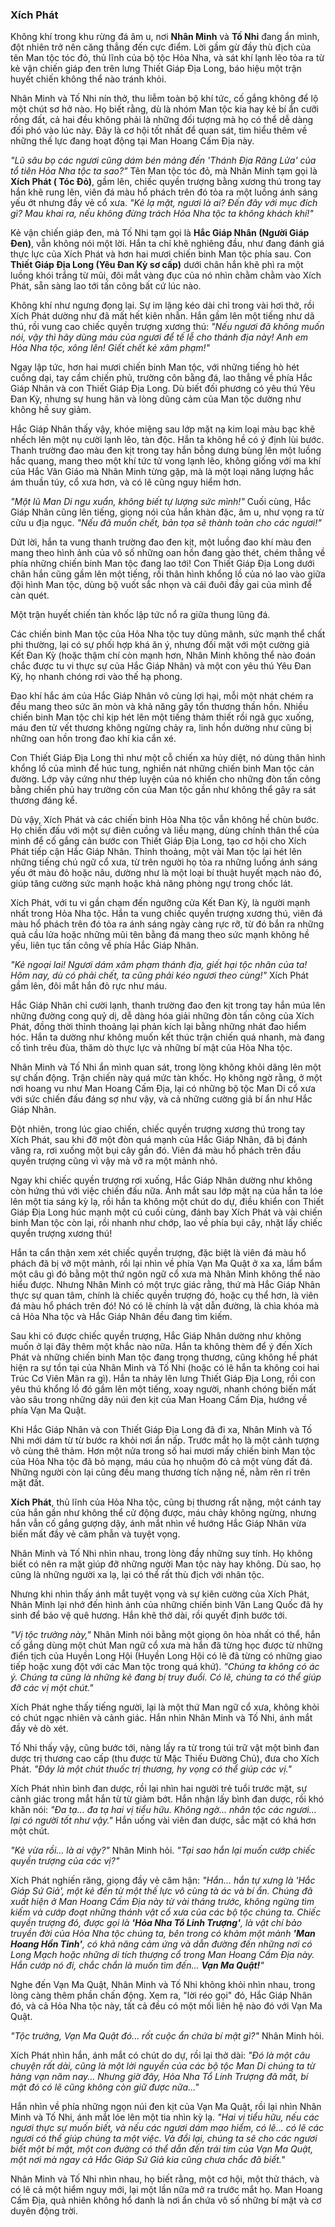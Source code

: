 ### Xích Phát

Không khí trong khu rừng đá âm u, nơi **Nhân Minh** và **Tố Nhi** đang ẩn mình, đột nhiên trở nên căng thẳng đến cực điểm. Lời gầm gừ đầy thù địch của tên Man tộc tóc đỏ, thủ lĩnh của bộ tộc Hỏa Nha, và sát khí lạnh lẽo tỏa ra từ kẻ vận chiến giáp đen trên lưng Thiết Giáp Địa Long, báo hiệu một trận huyết chiến không thể nào tránh khỏi.

Nhân Minh và Tố Nhi nín thở, thu liễm toàn bộ khí tức, cố gắng không để lộ một chút sơ hở nào. Họ biết rằng, dù là nhóm Man tộc kia hay kẻ bí ẩn cưỡi rồng đất, cả hai đều không phải là những đối tượng mà họ có thể dễ dàng đối phó vào lúc này. Đây là cơ hội tốt nhất để quan sát, tìm hiểu thêm về những thế lực đang hoạt động tại Man Hoang Cấm Địa này.

_"Lũ sâu bọ các ngươi cũng dám bén mảng đến 'Thánh Địa Răng Lửa' của tổ tiên Hỏa Nha tộc ta sao?"_ Tên Man tộc tóc đỏ, mà Nhân Minh tạm gọi là **Xích Phát ( Tóc Đỏ)**, gầm lên, chiếc quyền trượng bằng xương thú trong tay hắn khẽ rung lên, viên đá màu hổ phách trên đó tỏa ra một luồng ánh sáng yếu ớt nhưng đầy vẻ cổ xưa. _"Kẻ lạ mặt, ngươi là ai? Đến đây với mục đích gì? Mau khai ra, nếu không đừng trách Hỏa Nha tộc ta không khách khí!"_

Kẻ vận chiến giáp đen, mà Tố Nhi tạm gọi là **Hắc Giáp Nhân (Người Giáp Đen)**, vẫn không nói một lời. Hắn ta chỉ khẽ nghiêng đầu, như đang đánh giá thực lực của Xích Phát và hơn hai mươi chiến binh Man tộc phía sau. Con **Thiết Giáp Địa Long (Yêu Đan Kỳ sơ cấp)** dưới chân hắn khẽ phì ra một luồng khói trắng từ mũi, đôi mắt vàng đục của nó nhìn chằm chằm vào Xích Phát, sẵn sàng lao tới tấn công bất cứ lúc nào.

Không khí như ngưng đọng lại. Sự im lặng kéo dài chỉ trong vài hơi thở, rồi Xích Phát dường như đã mất hết kiên nhẫn. Hắn gầm lên một tiếng như dã thú, rồi vung cao chiếc quyền trượng xương thú: _"Nếu ngươi đã không muốn nói, vậy thì hãy dùng máu của ngươi để tế lễ cho thánh địa này! Anh em Hỏa Nha tộc, xông lên! Giết chết kẻ xâm phạm!"_

Ngay lập tức, hơn hai mươi chiến binh Man tộc, với những tiếng hò hét cuồng dại, tay cầm chiến phủ, trường côn bằng đá, lao thẳng về phía Hắc Giáp Nhân và con Thiết Giáp Địa Long. Dù biết đối phương có yêu thú Yêu Đan Kỳ, nhưng sự hung hãn và lòng dũng cảm của Man tộc dường như không hề suy giảm.

Hắc Giáp Nhân thấy vậy, khóe miệng sau lớp mặt nạ kim loại màu bạc khẽ nhếch lên một nụ cười lạnh lẽo, tàn độc. Hắn ta không hề có ý định lùi bước. Thanh trường đao màu đen kịt trong tay hắn bỗng dưng bùng lên một luồng hắc quang, mang theo một khí tức tử vong lạnh lẽo, không giống với ma khí của Hắc Vân Giáo mà Nhân Minh từng gặp, mà là một loại năng lượng hắc ám thuần túy, cổ xưa hơn, và có lẽ cũng nguy hiểm hơn.

_"Một lũ Man Di ngu xuẩn, không biết tự lượng sức mình!"_ Cuối cùng, Hắc Giáp Nhân cũng lên tiếng, giọng nói của hắn khàn đặc, âm u, như vọng ra từ cửu u địa ngục. _"Nếu đã muốn chết, bản tọa sẽ thành toàn cho các ngươi!"_

Dứt lời, hắn ta vung thanh trường đao đen kịt, một luồng đao khí màu đen mang theo hình ảnh của vô số những oan hồn đang gào thét, chém thẳng về phía những chiến binh Man tộc đang lao tới! Con Thiết Giáp Địa Long dưới chân hắn cũng gầm lên một tiếng, rồi thân hình khổng lồ của nó lao vào giữa đội hình Man tộc, dùng bộ vuốt sắc nhọn và cái đuôi đầy gai của mình để càn quét.

Một trận huyết chiến tàn khốc lập tức nổ ra giữa thung lũng đá.

Các chiến binh Man tộc của Hỏa Nha tộc tuy dũng mãnh, sức mạnh thể chất phi thường, lại có sự phối hợp khá ăn ý, nhưng đối mặt với một cường giả Kết Đan Kỳ (hoặc thậm chí còn mạnh hơn, Nhân Minh không thể nào đoán chắc được tu vi thực sự của Hắc Giáp Nhân) và một con yêu thú Yêu Đan Kỳ, họ nhanh chóng rơi vào thế hạ phong.

Đao khí hắc ám của Hắc Giáp Nhân vô cùng lợi hại, mỗi một nhát chém ra đều mang theo sức ăn mòn và khả năng gây tổn thương thần hồn. Nhiều chiến binh Man tộc chỉ kịp hét lên một tiếng thảm thiết rồi ngã gục xuống, máu đen từ vết thương không ngừng chảy ra, linh hồn dường như cũng bị những oan hồn trong đao khí kia cắn xé.

Con Thiết Giáp Địa Long thì như một cỗ chiến xa hủy diệt, nó dùng thân hình khổng lồ của mình để húc tung, nghiền nát những chiến binh Man tộc cản đường. Lớp vảy cứng như thép luyện của nó khiến cho những đòn tấn công bằng chiến phủ hay trường côn của Man tộc gần như không thể gây ra sát thương đáng kể.

Dù vậy, Xích Phát và các chiến binh Hỏa Nha tộc vẫn không hề chùn bước. Họ chiến đấu với một sự điên cuồng và liều mạng, dùng chính thân thể của mình để cố gắng cản bước con Thiết Giáp Địa Long, tạo cơ hội cho Xích Phát tiếp cận Hắc Giáp Nhân. Thỉnh thoảng, một vài Man tộc lại hét lên những tiếng chú ngữ cổ xưa, từ trên người họ tỏa ra những luồng ánh sáng yếu ớt màu đỏ hoặc nâu, dường như là một loại bí thuật huyết mạch nào đó, giúp tăng cường sức mạnh hoặc khả năng phòng ngự trong chốc lát.

Xích Phát, với tu vi gần chạm đến ngưỡng cửa Kết Đan Kỳ, là người mạnh nhất trong Hỏa Nha tộc. Hắn ta vung chiếc quyền trượng xương thú, viên đá màu hổ phách trên đó tỏa ra ánh sáng ngày càng rực rỡ, từ đó bắn ra những quả cầu lửa hoặc những mũi tên bằng đá mang theo sức mạnh không hề yếu, liên tục tấn công về phía Hắc Giáp Nhân.

_"Kẻ ngoại lai! Ngươi dám xâm phạm thánh địa, giết hại tộc nhân của ta! Hôm nay, dù có phải chết, ta cũng phải kéo ngươi theo cùng!"_ Xích Phát gầm lên, đôi mắt hắn đỏ rực như máu.

Hắc Giáp Nhân chỉ cười lạnh, thanh trường đao đen kịt trong tay hắn múa lên những đường cong quỷ dị, dễ dàng hóa giải những đòn tấn công của Xích Phát, đồng thời thỉnh thoảng lại phản kích lại bằng những nhát đao hiểm hóc. Hắn ta dường như không muốn kết thúc trận chiến quá nhanh, mà đang cố tình trêu đùa, thăm dò thực lực và những bí mật của Hỏa Nha tộc.

Nhân Minh và Tố Nhi ẩn mình quan sát, trong lòng không khỏi dâng lên một sự chấn động. Trận chiến này quá mức tàn khốc. Họ không ngờ rằng, ở một nơi hoang vu như Man Hoang Cấm Địa, lại có những bộ tộc Man Di cổ xưa với sức chiến đấu đáng sợ như vậy, và cả những cường giả bí ẩn như Hắc Giáp Nhân.

Đột nhiên, trong lúc giao chiến, chiếc quyền trượng xương thú trong tay Xích Phát, sau khi đỡ một đòn quá mạnh của Hắc Giáp Nhân, đã bị đánh văng ra, rơi xuống một bụi cây gần đó. Viên đá màu hổ phách trên đầu quyền trượng cũng vì vậy mà vỡ ra một mảnh nhỏ.

Ngay khi chiếc quyền trượng rơi xuống, Hắc Giáp Nhân dường như không còn hứng thú với việc chiến đấu nữa. Ánh mắt sau lớp mặt nạ của hắn ta lóe lên một tia sáng kỳ lạ, rồi hắn ta không một chút do dự, điều khiển con Thiết Giáp Địa Long húc mạnh một cú cuối cùng, đánh bay Xích Phát và vài chiến binh Man tộc còn lại, rồi nhanh như chớp, lao về phía bụi cây, nhặt lấy chiếc quyền trượng xương thú!

Hắn ta cẩn thận xem xét chiếc quyền trượng, đặc biệt là viên đá màu hổ phách đã bị vỡ một mảnh, rồi lại nhìn về phía Vạn Ma Quật ở xa xa, lẩm bẩm một câu gì đó bằng một thứ ngôn ngữ cổ xưa mà Nhân Minh không thể nào hiểu được. Nhưng Nhân Minh có một trực giác rằng, thứ mà Hắc Giáp Nhân thực sự quan tâm, chính là chiếc quyền trượng đó, hoặc cụ thể hơn, là viên đá màu hổ phách trên đó! Nó có lẽ chính là vật dẫn đường, là chìa khóa mà cả Hỏa Nha tộc và Hắc Giáp Nhân đều đang tìm kiếm.

Sau khi có được chiếc quyền trượng, Hắc Giáp Nhân dường như không muốn ở lại đây thêm một khắc nào nữa. Hắn ta không thèm để ý đến Xích Phát và những chiến binh Man tộc đang trọng thương, cũng không hề phát hiện ra sự tồn tại của Nhân Minh và Tố Nhi (hoặc có lẽ hắn ta không coi hai Trúc Cơ Viên Mãn ra gì). Hắn ta nhảy lên lưng Thiết Giáp Địa Long, rồi con yêu thú khổng lồ đó gầm lên một tiếng, xoay người, nhanh chóng biến mất vào sâu trong những dãy núi đen kịt của Man Hoang Cấm Địa, hướng về phía Vạn Ma Quật.

Khi Hắc Giáp Nhân và con Thiết Giáp Địa Long đã đi xa, Nhân Minh và Tố Nhi mới dám từ từ bước ra khỏi nơi ẩn nấp. Trước mắt họ là một cảnh tượng vô cùng thê thảm. Hơn một nửa trong số hai mươi mấy chiến binh Man tộc của Hỏa Nha tộc đã bỏ mạng, máu của họ nhuộm đỏ cả một vùng đất đá. Những người còn lại cũng đều mang thương tích nặng nề, nằm rên rỉ trên mặt đất.

**Xích Phát**, thủ lĩnh của Hỏa Nha tộc, cũng bị thương rất nặng, một cánh tay của hắn gần như không thể cử động được, máu chảy không ngừng, nhưng hắn vẫn cố gắng gượng dậy, ánh mắt nhìn về hướng Hắc Giáp Nhân vừa biến mất đầy vẻ căm phẫn và tuyệt vọng.

Nhân Minh và Tố Nhi nhìn nhau, trong lòng đầy những suy tính. Họ không biết có nên ra mặt giúp đỡ những người Man tộc này hay không. Dù sao, họ cũng là những người xa lạ, lại có thể rất thù địch với nhân tộc.

Nhưng khi nhìn thấy ánh mắt tuyệt vọng và sự kiên cường của Xích Phát, Nhân Minh lại nhớ đến hình ảnh của những chiến binh Văn Lang Quốc đã hy sinh để bảo vệ quê hương. Hắn khẽ thở dài, rồi quyết định bước tới.

_"Vị tộc trưởng này,"_ Nhân Minh nói bằng một giọng ôn hòa nhất có thể, hắn cố gắng dùng một chút Man ngữ cổ xưa mà hắn đã từng học được từ những điển tịch của Huyền Long Hội (Huyền Long Hội có lẽ đã từng có những giao tiếp hoặc xung đột với các Man tộc trong quá khứ). _"Chúng ta không có ác ý. Chúng ta cũng là những kẻ đang bị truy đuổi. Có lẽ, chúng ta có thể giúp đỡ các vị một chút."_

Xích Phát nghe thấy tiếng người, lại là một thứ Man ngữ cổ xưa, không khỏi có chút ngạc nhiên và cảnh giác. Hắn nhìn Nhân Minh và Tố Nhi, ánh mắt đầy vẻ dò xét.

Tố Nhi thấy vậy, cũng bước tới, nàng lấy ra từ trong túi trữ vật một bình đan dược trị thương cao cấp (thu được từ Mặc Thiếu Đường Chủ), đưa cho Xích Phát. _"Đây là một chút thuốc trị thương, hy vọng có thể giúp các vị."_

Xích Phát nhìn bình đan dược, rồi lại nhìn hai người trẻ tuổi trước mặt, sự cảnh giác trong mắt hắn từ từ giảm bớt. Hắn nhận lấy bình đan dược, rồi khó khăn nói: _"Đa tạ... đa tạ hai vị tiểu hữu. Không ngờ... nhân tộc các ngươi... lại có người tốt như vậy."_ Hắn uống vài viên đan dược, sắc mặt có khá hơn một chút.

_"Kẻ vừa rồi... là ai vậy?"_ Nhân Minh hỏi. _"Tại sao hắn lại muốn cướp chiếc quyền trượng của các vị?"_

Xích Phát nghiến răng, giọng đầy vẻ căm hận: _"Hắn... hắn tự xưng là 'Hắc Giáp Sứ Giả', một kẻ đến từ một thế lực vô cùng tà ác và bí ẩn. Chúng đã xuất hiện ở Man Hoang Cấm Địa này từ vài tháng trước, không ngừng tìm kiếm và cướp đoạt những thánh vật cổ xưa của các bộ tộc chúng ta. Chiếc quyền trượng đó, được gọi là **'Hỏa Nha Tổ Linh Trượng'**, là vật chí bảo truyền đời của Hỏa Nha tộc chúng ta, bên trong có khảm một mảnh **'Man Hoang Hồn Tinh'**, có khả năng cảm ứng và dẫn đường đến những nơi có Long Mạch hoặc những di tích thượng cổ trong Man Hoang Cấm Địa này. Hắn cướp nó đi, chắc chắn là muốn tìm đến... **Vạn Ma Quật!**"_

Nghe đến Vạn Ma Quật, Nhân Minh và Tố Nhi không khỏi nhìn nhau, trong lòng càng thêm phần chấn động. Xem ra, "lời réo gọi" đó, Hắc Giáp Nhân đó, và cả Hỏa Nha tộc này, tất cả đều có một mối liên hệ nào đó với Vạn Ma Quật.

_"Tộc trưởng, Vạn Ma Quật đó... rốt cuộc ẩn chứa bí mật gì?"_ Nhân Minh hỏi.

Xích Phát nhìn hắn, ánh mắt có chút do dự, rồi lại thở dài: _"Đó là một câu chuyện rất dài, cũng là một lời nguyền của các bộ tộc Man Di chúng ta từ hàng vạn năm nay... Nhưng giờ đây, Hỏa Nha Tổ Linh Trượng đã mất, bí mật đó có lẽ cũng không còn giữ được nữa..."_

Hắn nhìn về phía những ngọn núi đen kịt của Vạn Ma Quật, rồi lại nhìn Nhân Minh và Tố Nhi, ánh mắt lóe lên một tia nhìn kỳ lạ. _"Hai vị tiểu hữu, nếu các ngươi thực sự muốn biết, và nếu các ngươi dám mạo hiểm, có lẽ... có lẽ các ngươi có thể giúp chúng ta một việc. Và đổi lại, chúng ta sẽ cho các ngươi biết một bí mật, một con đường có thể dẫn đến trái tim của Vạn Ma Quật, một nơi mà ngay cả Hắc Giáp Sứ Giả kia cũng chưa chắc đã biết."_

Nhân Minh và Tố Nhi nhìn nhau, họ biết rằng, một cơ hội, một thử thách, và có lẽ cả một hiểm nguy mới, lại một lần nữa mở ra trước mắt họ. Man Hoang Cấm Địa, quả nhiên không hổ danh là nơi ẩn chứa vô số những bí mật và cơ duyên động trời.
